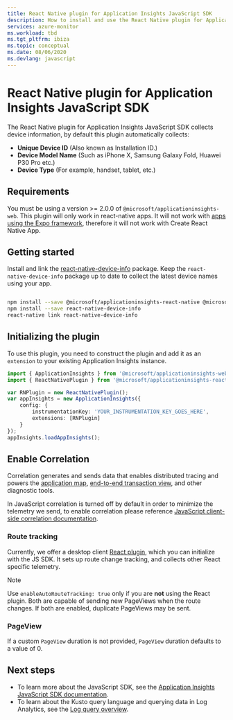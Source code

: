 ```yaml
---
title: React Native plugin for Application Insights JavaScript SDK 
description: How to install and use the React Native plugin for Application Insights JavaScript SDK. 
services: azure-monitor
ms.workload: tbd
ms.tgt_pltfrm: ibiza
ms.topic: conceptual
ms.date: 08/06/2020
ms.devlang: javascript
---
```


# React Native plugin for Application Insights JavaScript SDK

The React Native plugin for Application Insights JavaScript SDK collects device information, by default this plugin automatically collects:

- **Unique Device ID** (Also known as Installation ID.)
- **Device Model Name** (Such as iPhone X, Samsung Galaxy Fold, Huawei P30 Pro etc.)
- **Device Type** (For example, handset, tablet, etc.)

## Requirements

You must be using a version >= 2.0.0 of `@microsoft/applicationinsights-web`. This plugin will only work in react-native apps. It will not work with [apps using the Expo framework](https://docs.expo.io/), therefore it will not work with Create React Native App.

## Getting started

Install and link the [react-native-device-info](https://www.npmjs.com/package/react-native-device-info) package. Keep the `react-native-device-info` package up to date to collect the latest device names using your app.

```zsh

npm install --save @microsoft/applicationinsights-react-native @microsoft/applicationinsights-web
npm install --save react-native-device-info
react-native link react-native-device-info

```

## Initializing the plugin

To use this plugin, you need to construct the plugin and add it as an `extension` to your existing Application Insights instance.

```typescript
import { ApplicationInsights } from '@microsoft/applicationinsights-web';
import { ReactNativePlugin } from '@microsoft/applicationinsights-react-native';

var RNPlugin = new ReactNativePlugin();
var appInsights = new ApplicationInsights({
    config: {
        instrumentationKey: 'YOUR_INSTRUMENTATION_KEY_GOES_HERE',
        extensions: [RNPlugin]
    }
});
appInsights.loadAppInsights();

```

## Enable Correlation

Correlation generates and sends data that enables distributed tracing and powers the [application map](../app/app-map.md), [end-to-end transaction view](../app/app-map.md#go-to-details), and other diagnostic tools.

In JavaScript correlation is turned off by default in order to minimize the telemetry we send, to enable correlation please reference [JavaScript client-side correlation documentation](./javascript.md#enable-correlation).

### Route tracking

Currently, we offer a desktop client [React plugin](javascript-react-plugin.md), which you can initialize with the JS SDK. It sets up route change tracking, and collects other React specific telemetry.

> [!NOTE]
> Use `enableAutoRouteTracking: true` only if you are **not** using the React plugin. Both are capable of sending new PageViews when the route changes. If both are enabled, duplicate PageViews may be sent.

### PageView

If a custom `PageView` duration is not provided, `PageView` duration defaults to a value of 0. 

## Next steps

- To learn more about the JavaScript SDK, see the [Application Insights JavaScript SDK documentation](javascript.md).
- To learn about the Kusto query language and querying data in Log Analytics, see the [Log query overview](../../azure-monitor/logs/log-query-overview.md).
